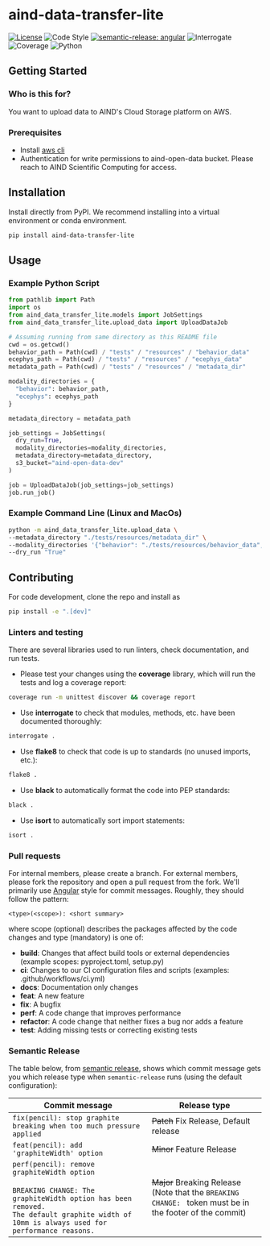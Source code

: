 # aind-data-transfer-lite

[![License](https://img.shields.io/badge/license-MIT-brightgreen)](LICENSE)
![Code Style](https://img.shields.io/badge/code%20style-black-black)
[![semantic-release: angular](https://img.shields.io/badge/semantic--release-angular-e10079?logo=semantic-release)](https://github.com/semantic-release/semantic-release)
![Interrogate](https://img.shields.io/badge/interrogate-100.0%25-brightgreen)
![Coverage](https://img.shields.io/badge/coverage-100%25-brightgreen?logo=codecov)
![Python](https://img.shields.io/badge/python->=3.10-blue?logo=python)

## Getting Started

### Who is this for?

You want to upload data to AIND's Cloud Storage platform on AWS.

### Prerequisites

- Install [aws cli](https://docs.aws.amazon.com/cli/latest/userguide/getting-started-install.html)
- Authentication for write permissions to aind-open-data bucket. Please reach to AIND Scientific Computing for access.

## Installation
Install directly from PyPI. We recommend installing into a virtual environment or conda environment.
```bash
pip install aind-data-transfer-lite
```

## Usage

### Example Python Script

```python
from pathlib import Path
import os
from aind_data_transfer_lite.models import JobSettings
from aind_data_transfer_lite.upload_data import UploadDataJob

# Assuming running from same directory as this README file
cwd = os.getcwd()
behavior_path = Path(cwd) / "tests" / "resources" / "behavior_data"
ecephys_path = Path(cwd) / "tests" / "resources" / "ecephys_data"
metadata_path = Path(cwd) / "tests" / "resources" / "metadata_dir"

modality_directories = {
  "behavior": behavior_path,
  "ecephys": ecephys_path
}

metadata_directory = metadata_path

job_settings = JobSettings(
  dry_run=True,
  modality_directories=modality_directories,
  metadata_directory=metadata_directory,
  s3_bucket="aind-open-data-dev"
)

job = UploadDataJob(job_settings=job_settings)
job.run_job()
```

### Example Command Line (Linux and MacOs)
```bash
python -m aind_data_transfer_lite.upload_data \
--metadata_directory "./tests/resources/metadata_dir" \
--modality_directories '{"behavior": "./tests/resources/behavior_data", "ecephys": "./tests/resources/ecephys_data"}' \
--dry_run "True"
```

## Contributing

For code development, clone the repo and install as
```bash
pip install -e ".[dev]"
```

### Linters and testing

There are several libraries used to run linters, check documentation, and run tests.

- Please test your changes using the **coverage** library, which will run the tests and log a coverage report:

```bash
coverage run -m unittest discover && coverage report
```

- Use **interrogate** to check that modules, methods, etc. have been documented thoroughly:

```bash
interrogate .
```

- Use **flake8** to check that code is up to standards (no unused imports, etc.):
```bash
flake8 .
```

- Use **black** to automatically format the code into PEP standards:
```bash
black .
```

- Use **isort** to automatically sort import statements:
```bash
isort .
```

### Pull requests

For internal members, please create a branch. For external members, please fork the repository and open a pull request from the fork. We'll primarily use [Angular](https://github.com/angular/angular/blob/main/CONTRIBUTING.md#commit) style for commit messages. Roughly, they should follow the pattern:
```text
<type>(<scope>): <short summary>
```

where scope (optional) describes the packages affected by the code changes and type (mandatory) is one of:

- **build**: Changes that affect build tools or external dependencies (example scopes: pyproject.toml, setup.py)
- **ci**: Changes to our CI configuration files and scripts (examples: .github/workflows/ci.yml)
- **docs**: Documentation only changes
- **feat**: A new feature
- **fix**: A bugfix
- **perf**: A code change that improves performance
- **refactor**: A code change that neither fixes a bug nor adds a feature
- **test**: Adding missing tests or correcting existing tests

### Semantic Release

The table below, from [semantic release](https://github.com/semantic-release/semantic-release), shows which commit message gets you which release type when `semantic-release` runs (using the default configuration):

| Commit message                                                                                                                                                                                   | Release type                                                                                                    |
| ------------------------------------------------------------------------------------------------------------------------------------------------------------------------------------------------ | --------------------------------------------------------------------------------------------------------------- |
| `fix(pencil): stop graphite breaking when too much pressure applied`                                                                                                                             | ~~Patch~~ Fix Release, Default release                                                                          |
| `feat(pencil): add 'graphiteWidth' option`                                                                                                                                                       | ~~Minor~~ Feature Release                                                                                       |
| `perf(pencil): remove graphiteWidth option`<br><br>`BREAKING CHANGE: The graphiteWidth option has been removed.`<br>`The default graphite width of 10mm is always used for performance reasons.` | ~~Major~~ Breaking Release <br /> (Note that the `BREAKING CHANGE: ` token must be in the footer of the commit) |
